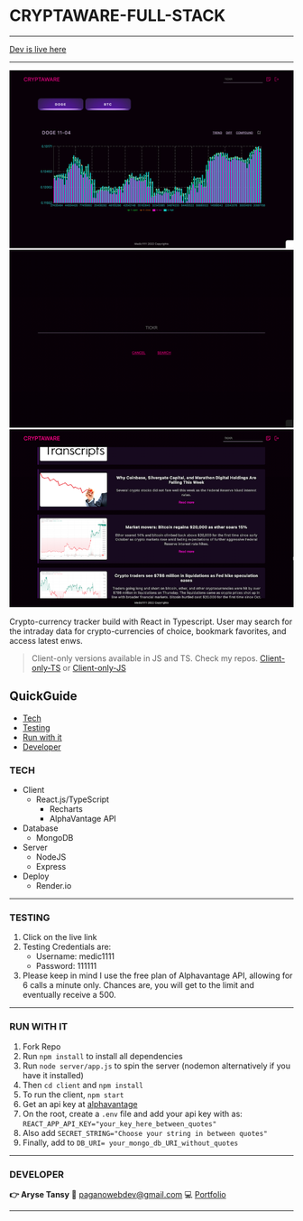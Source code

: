# CRYPTAWARE-FULL-STACK

---

[Dev is live here](https://cryptaware.onrender.com/)

---

![picture of home page](home.png)
![picture of search page](mobile.png)
![picture of news page](news.png)

Crypto-currency tracker build with React in Typescript. User may search for the intraday data for crypto-currencies of choice, bookmark favorites, and access latest enws.

> Client-only versions available in JS and TS. Check my repos. [Client-only-TS](https://github.com/Medic1111/CRYPTAWARE_TYPESCRYPT_CLIENT) or [Client-only-JS](https://github.com/Medic1111/CRYPTAWARE)

## QuickGuide

- [Tech](#tech)
- [Testing](#testing)
- [Run with it](#run-with-it)
- [Developer](#developer)

### TECH

- Client
  - React.js/TypeScript
    - Recharts
    - AlphaVantage API
- Database
  - MongoDB
- Server
  - NodeJS
  - Express
- Deploy
  - Render.io

---

### TESTING

1. Click on the live link
2. Testing Credentials are:
   - Username: medic1111
   - Password: 111111
3. Please keep in mind I use the free plan of Alphavantage API, allowing for 6 calls a minute only. Chances are, you will get to the limit and eventually receive a 500.

---

### RUN WITH IT

1. Fork Repo
2. Run `npm install` to install all dependencies
3. Run `node server/app.js` to spin the server (nodemon alternatively if you have it installed)
4. Then `cd client` and `npm install`
5. To run the client, `npm start`
6. Get an api key at [alphavantage](https://www.alphavantage.co/)
7. On the root, create a `.env` file and add your api key with as: `REACT_APP_API_KEY="your_key_here_between_quotes"`
8. Also add `SECRET_STRING="Choose your string in between quotes"`
9. Finally, add to `DB_URI= your_mongo_db_URI_without_quotes`

---

### DEVELOPER

**:point_right: Aryse Tansy**
:e-mail: paganowebdev@gmail.com
:computer: [Portfolio](https://www.pagano.dev/)

---
